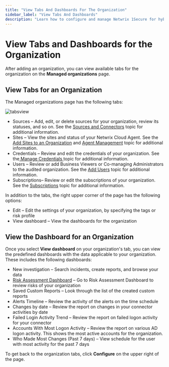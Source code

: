 ```yaml
---
title: "View Tabs And Dashboards For The Organization"
sidebar_label: "View Tabs And Dashboards"
description: "Learn how to configure and manage Netwrix 1Secure for hybrid security. This guide covers setup, monitoring, and analytics to help secure cloud and on prem data"
---
```


# View Tabs and Dashboards for the Organization

After adding an organization, you can view available tabs for the organization on the **Managed organizations** page.

## View Tabs for an Organization

The Managed organizations page has the following tabs:

![tabsview](/img/product_docs/1secure/admin/organizations/tabsview.webp)

- Sources – Add, edit, or delete sources for your organization, review its statuses, and so on. See
  the [Sources and Connectors](/docs/1secure/data-sources/index.md) topic for additional information.
- Sites – View the sites and status of your Netwrix Cloud Agent. See the
  [Add Sites to an Organization](/docs/1secure/administration/organizations/sites.md) and
  [Agent Management](/docs/1secure/index.md#automated-agent-updates) topic for additional information.
- Credentials – Review and edit the credentials of your organization. See
  the[ Manage Credentials ](/docs/1secure/administration/credentials/index.md)topic for additional information.
- Users – Review or add Business Viewers or Co-managing Administrators to the audited organization.
  See the [Add Users](/docs/1secure/administration/user-management/adding-users.md) topic for additional information.
- Subscriptions– Review or edit the subscriptions of your organization. See the
  [Subscriptions](/docs/1secure/reporting/report-subscriptions.md) topic for additional information.

In addition to the tabs, the right upper corner of the page has the following options:

- Edit – Edit the settings of your organization, by specifying the tags or risk profile
- View dashboard – View the dashboards for the organization

## View the Dashboard for an Organization

Once you select **View dashboard** on your organization's tab, you can view the predefined
dashboards with the data applicable to your organization. These includes the following dashboards:

- New investigation – Search incidents, create reports, and browse your data
- [Risk Assessment Dashboard](/docs/1secure/monitoring-and-analytics/risk-assessment/risk-profiles.md) – Go to Risk Assessment
  Dashboard to review risks of your organization
- Saved Custom Reports – Look through the list of the created custom reports
- Alerts Timeline – Review the activity of the alerts on the time schedule
- Changes by date – Review the report on changes in your connector activities by date
- Failed Login Activity Trend – Review the report on failed logon activity for your connector
- Accounts With Most Logon Activity – Review the report on various AD logon activity. This shows the
  most active accounts for the organization.
- Who Made Most Changes (Past 7 days) – View schedule for the user with most activity for the past 7
  days

To get back to the organization tabs, click **Configure** on the upper right of the page.
